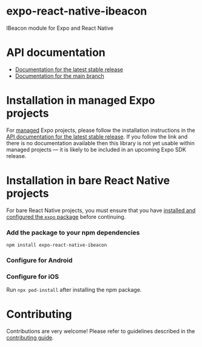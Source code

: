 # expo-react-native-ibeacon

IBeacon module for Expo and React Native

# API documentation

- [Documentation for the latest stable release](https://docs.expo.dev/versions/latest/sdk/react-native-ibeacon/)
- [Documentation for the main branch](https://docs.expo.dev/versions/unversioned/sdk/react-native-ibeacon/)

# Installation in managed Expo projects

For [managed](https://docs.expo.dev/archive/managed-vs-bare/) Expo projects, please follow the installation instructions in the [API documentation for the latest stable release](#api-documentation). If you follow the link and there is no documentation available then this library is not yet usable within managed projects &mdash; it is likely to be included in an upcoming Expo SDK release.

# Installation in bare React Native projects

For bare React Native projects, you must ensure that you have [installed and configured the `expo` package](https://docs.expo.dev/bare/installing-expo-modules/) before continuing.

### Add the package to your npm dependencies

```
npm install expo-react-native-ibeacon
```

### Configure for Android




### Configure for iOS

Run `npx pod-install` after installing the npm package.

# Contributing

Contributions are very welcome! Please refer to guidelines described in the [contributing guide]( https://github.com/expo/expo#contributing).
